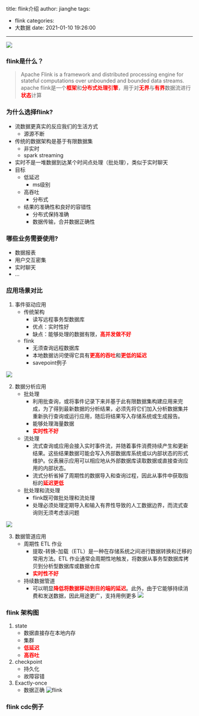 title: flink介绍
author: jianghe
tags:
  - flink
categories:
  - 大数据
date: 2021-01-10 19:26:00
---
![](/images/pasted-1.png)
### flink是什么？
> Apache Flink is a framework and distributed processing engine for stateful computations over unbounded and bounded data streams.
> apache flink是一个<font color='red'>**框架**</font>和<font color='red'>**分布式处理引擎**</font>，用于对<font color='red'>**无界**</font>与<font color='red'>**有界**</font>数据流进行<font color='red'>**状态**</font>计算

### 为什么选择flink?
- 流数据更真实的反应我们的生活方式
	- 源源不断
- 传统的数据架构是基于有限数据集
	- 非实时
	- spark streaming
- 实时不是一堆数据到达某个时间点处理（批处理），类似于实时聊天
- 目标
	- 低延迟
		- ms级别
	- 高吞吐
		- 分布式
	- 结果的准确性和良好的容错性
		- 分布式保持准确
		- 数据传输，合并数据正确性

### 哪些业务需要使用?
- 数据报表
- 用户交互密集
- 实时聊天
- ...

### 应用场景对比
1. 事件驱动应用
	- 传统架构
		- 读写远程事务型数据库
		- 优点：实时性好
		- 缺点：能够处理的数据有限，<font color='red'>**高并发做不好**</font>
	- flink
    	- 无须查询远程数据库
        - 本地数据访问使得它具有<font color='red'>**更高的吞吐**</font>和<font color='red'>**更低的延迟**</font>
		- savepoint例子

![](/images/pasted-2.png)

2. 数据分析应用
	- 批处理
		- 利用批查询，或将事件记录下来并基于此有限数据集构建应用来完成，为了得到最新数据的分析结果，必须先将它们加入分析数据集并重新执行查询或运行应用，随后将结果写入存储系统或生成报告。
		- 能够处理海量数据
		- <font color='red'>**实时性不好**</font>
	- 流处理
		- 流式查询或应用会接入实时事件流，并随着事件消费持续产生和更新结果。这些结果数据可能会写入外部数据库系统或以内部状态的形式维护。仪表展示应用可以相应地从外部数据库读取数据或直接查询应用的内部状态。
		- 流式分析省掉了周期性的数据导入和查询过程，因此从事件中获取指标的<font color='red'>**延迟更低**</font>
	- 批处理和流处理
		- flink既可做批处理和流处理
		- 处理必须处理定期导入和输入有界性导致的人工数据边界，而流式查询则无须考虑该问题

![](/images/pasted-3.png)

3. 数据管道应用
	- 周期性 ETL 作业
		- 提取-转换-加载（ETL）是一种在存储系统之间进行数据转换和迁移的常用方法。ETL 作业通常会周期性地触发，将数据从事务型数据库拷贝到分析型数据库或数据仓库
		- <font color='red'>**实时性不好**</font>
    - 持续数据管道
        - 可以明显<font color='red'>**降低将数据移动到目的端的延迟**</font>。此外，由于它能够持续消费和发送数据，因此用途更广，支持用例更多
![](/images/pasted-4.png)

### flink 架构图
1. state
	- 数据直接存在本地内存
	- 集群
	- <font color='red'>**低延迟**</font>
	- <font color='red'>**高吞吐**</font>
2. checkpoint
	- 持久化
	- 故障容错
3. Exactly-once
	- 数据正确
![flink](/images/pasted-0.png)

### flink cdc例子

